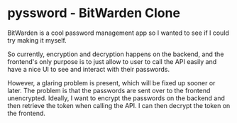 # pyssword - BitWarden Clone

BitWarden is a cool password management app so I wanted to see if I could try making it myself.

So currently, encryption and decryption happens on the backend, and the frontend's only purpose is to just allow to user to call the API easily and have a nice UI to see and interact with their passwords.

However, a glaring problem is present, which will be fixed up sooner or later. The problem is that the passwords are sent over to the frontend unencrypted. Ideally, I want to encrypt the passwords on the backend and then retrieve the token when calling the API. I can then decrypt the token on the frontend.
